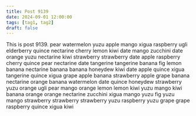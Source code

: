 ```yaml
---
title: Post 9139
date: 2024-09-01 12:00:00
tags: [tag1, tag2]
draft: false
---
```

This is post 9139.
pear
watermelon
yuzu
apple
mango
xigua
raspberry
ugli
elderberry
quince
nectarine
cherry
lemon
kiwi
date
mango
zucchini
date
orange
yuzu
nectarine
kiwi
strawberry
strawberry
date
apple
raspberry
cherry
quince
pear
nectarine
date
tangerine
tangerine
banana
fig
lemon
banana
nectarine
banana
banana
honeydew
kiwi
date
apple
quince
xigua
tangerine
quince
xigua
grape
apple
banana
strawberry
apple
grape
banana
nectarine
orange
banana
watermelon
date
quince
honeydew
strawberry
yuzu
orange
ugli
pear
mango
orange
lemon
lemon
kiwi
yuzu
mango
kiwi
banana
orange
orange
nectarine
zucchini
xigua
mango
yuzu
fig
yuzu
mango
strawberry
strawberry
strawberry
yuzu
raspberry
yuzu
grape
grape
raspberry
quince
xigua
kiwi
